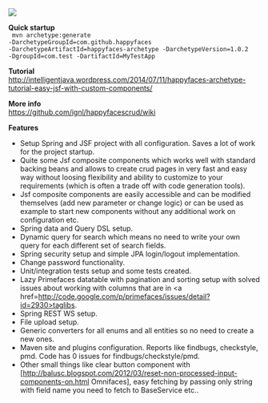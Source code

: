 <img src="https://travis-ci.org/ignl/happyfacescrud.svg?branch=master" />

<b>Quick startup</b><br/>
<code>
mvn archetype:generate -DarchetypeGroupId=com.github.happyfaces -DarchetypeArtifactId=happyfaces-archetype -DarchetypeVersion=1.0.2 -DgroupId=com.test -DartifactId=MyTestApp
</code>

<b>Tutorial</b><br/>
http://intelligentjava.wordpress.com/2014/07/11/happyfaces-archetype-tutorial-easy-jsf-with-custom-components/

<b>More info</b><br/>
https://github.com/ignl/happyfacescrud/wiki

<b>Features</b><br/>

  * Setup Spring and JSF project with all configuration. Saves a lot of work for the project startup.
  * Quite some Jsf composite components which works well with standard backing beans and allows to create crud pages in very fast and easy way without loosing flexibility and ability to customize to your requirements (which is often a trade off with code generation tools).
  * Jsf composite components are easily accessible and can be modified themselves (add new parameter or change logic) or can be used as example to start new components without any additional work on configuration etc.
  * Spring data and Query DSL setup.
  * Dynamic query for search which means no need to write your own query for each different set of search fields.
  * Spring security setup and simple JPA login/logout implementation.
  * Change password functionality.
  * Unit/integration tests setup and some tests created.
  * Lazy Primefaces datatable with pagination and sorting setup with solved issues about working with columns that are in <a href=http://code.google.com/p/primefaces/issues/detail?id=2930>taglibs</a>.
  * Spring REST WS setup.
  * File upload setup.
  * Generic converters for all enums and all entities so no need to create a new ones.
  * Maven site and plugins configuration. Reports like findbugs, checkstyle, pmd. Code has 0 issues for findbugs/checkstyle/pmd.
  * Other small things like clear button component with [http://balusc.blogspot.com/2012/03/reset-non-processed-input-components-on.html Omnifaces], easy fetching by passing only string with field name you need to fetch to BaseService etc..
